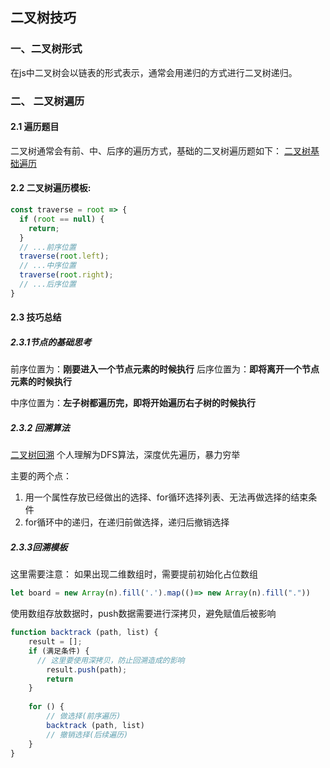 ## 二叉树技巧
### 一、二叉树形式
在js中二叉树会以链表的形式表示，通常会用递归的方式进行二叉树递归。


### 二、 二叉树遍历

#### 2.1 遍历题目
二叉树通常会有前、中、后序的遍历方式，基础的二叉树遍历题如下：
[二叉树基础遍历](二叉树/../二叉树遍历.md)

#### 2.2 二叉树遍历模板:
```javascript
const traverse = root => {
  if (root == null) {
    return;
  }
  // ...前序位置
  traverse(root.left);
  // ...中序位置
  traverse(root.right);
  // ...后序位置
}
```

#### 2.3 技巧总结

##### 2.3.1节点的基础思考

前序位置为：**刚要进入一个节点元素的时候执行**
后序位置为：**即将离开一个节点元素的时候执行**

中序位置为：**左子树都遍历完，即将开始遍历右子树的时候执行**

##### 2.3.2 回溯算法

[二叉树回溯](./二叉树回溯.md)
个人理解为DFS算法，深度优先遍历，暴力穷举

主要的两个点：
1. 用一个属性存放已经做出的选择、for循环选择列表、无法再做选择的结束条件
2. for循环中的递归，在递归前做选择，递归后撤销选择

##### 2.3.3回溯模板
这里需要注意：
如果出现二维数组时，需要提前初始化占位数组
```javascript
let board = new Array(n).fill('.').map(()=> new Array(n).fill("."))
```

使用数组存放数据时，push数据需要进行深拷贝，避免赋值后被影响

```javascript
function backtrack (path, list) {
    result = [];
    if (满足条件) {
      // 这里要使用深拷贝，防止回溯造成的影响
        result.push(path);
        return
    }
    
    for () {
        // 做选择(前序遍历)
        backtrack (path, list)
        // 撤销选择(后续遍历)
    }
}
```
